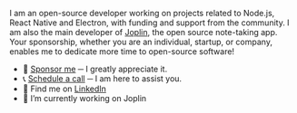 I am an open-source developer working on projects related to Node.js, React Native and Electron, with funding and support from the community. I am also the main developer of [Joplin](https://joplinapp.org), the open source note-taking app. Your sponsorship, whether you are an individual, startup, or company, enables me to dedicate more time to open-source software!

- 🙏 [Sponsor me](https://github.com/sponsors/laurent22/) ─ I greatly appreciate it.
- 📞 [Schedule a call](https://laurent22.youcanbook.me) ─ I am here to assist you.
- 💭 Find me on [LinkedIn](https://www.linkedin.com/in/laurentcozic/)
- 🔭 I’m currently working on Joplin
